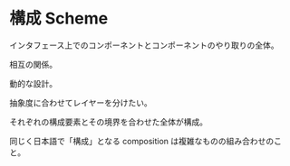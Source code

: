 # 構成 Scheme

インタフェース上でのコンポーネントとコンポーネントのやり取りの全体。

相互の関係。

動的な設計。

抽象度に合わせてレイヤーを分けたい。

それぞれの構成要素とその境界を合わせた全体が構成。

同じく日本語で「構成」となる composition は複雑なものの組み合わせのこと。
